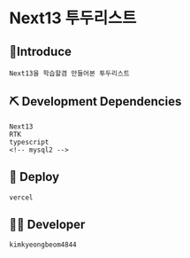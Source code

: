 # Next13 투두리스트
## 🔎Introduce
```
Next13을 학습할겸 만들어본 투두리스트
```
## ⛏ Development Dependencies
```
Next13
RTK
typescript
<!-- mysql2 -->
```
## 🚀 Deploy
```
vercel
```
## 👨‍💻 Developer
```
kimkyeongbeom4844
```
